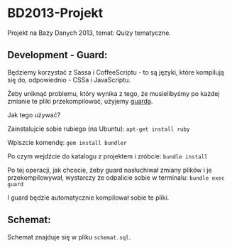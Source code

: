 BD2013-Projekt
==============

Projekt na Bazy Danych 2013, temat: Quizy tematyczne.

Development - Guard:
--------------------

Będziemy korzystać z Sassa i CoffeeScriptu - to są języki, które kompilują się do, odpowiednio - CSSa i JavaScriptu.

Żeby uniknąć problemu, który wynika z tego, że musielibyśmy po każdej zmianie te pliki przekompilować, użyjemy [guarda](https://github.com/guard/guard).

Jak tego używać?

Zainstalujcie sobie rubiego (na Ubuntu):
`apt-get install ruby`

Wpiszcie komendę:
`gem install bundler`

Po czym wejdźcie do katalogu z projektem i zróbcie:
`bundle install`

Po tej operacji, jak chcecie, żeby guard nasłuchiwał zmiany plików i je przekompilowywał, wystarczy że odpalicie sobie w terminalu:
`bundle exec guard`

I guard będzie automatycznie kompilował sobie te pliki.

Schemat:
--------

Schemat znajduje się w pliku `schemat.sql`.
